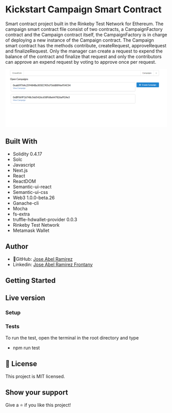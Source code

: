 # Kickstart Campaign Smart Contract

Smart contract project built in the Rinkeby Test Network for Ethereum. The campaign smart contract file consist of two contracts, a CampaignFactory contract and the Campaign contract itself, the CampaignFactory is in charge of deploying a new instance of the Campaign contract. The Campaign smart contract has the methods contribute, createRequest, approveRequest and finalizeRequest. Only the manager can create a request to expend the balance of the contract and finalize that request and only the contributors can approve an expend request by voting to approve once per request.

![screenshot](./app_screenshot.png)

## Built With

- Solidity 0.4.17
- Solc
- Javascript
- Next.js
- React
- ReactDOM
- Semantic-ui-react
- Semantic-ui-css
- Web3 1.0.0-beta.26
- Ganache-cli
- Mocha
- fs-extra
- truffle-hdwallet-provider 0.0.3
- Rinkeby Test Network
- Metamask Wallet

## Author

- 👤GitHub: [Jose Abel Ramirez](https://github.com/jose-Abel)
- Linkedin: [Jose Abel Ramirez Frontany](https://www.linkedin.com/in/jose-abel-ramirez-frontany-7674a842/)

## Getting Started

## Live version

### Setup

### Tests

To run the test, open the terminal in the root directory and type

- npm run test

## 📝 License

This project is MIT licensed.

## Show your support

Give a ⭐️ if you like this project!
